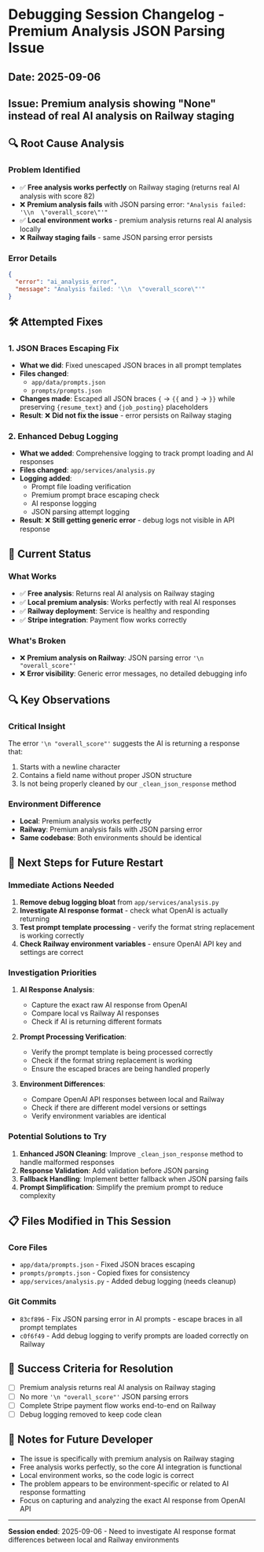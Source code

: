 # Debugging Session Changelog - Premium Analysis JSON Parsing Issue

## Date: 2025-09-06
## Issue: Premium analysis showing "None" instead of real AI analysis on Railway staging

## 🔍 **Root Cause Analysis**

### **Problem Identified**
- ✅ **Free analysis works perfectly** on Railway staging (returns real AI analysis with score 82)
- ❌ **Premium analysis fails** with JSON parsing error: `"Analysis failed: '\\n  \"overall_score\"'"`
- ✅ **Local environment works** - premium analysis returns real AI analysis locally
- ❌ **Railway staging fails** - same JSON parsing error persists

### **Error Details**
```json
{
  "error": "ai_analysis_error",
  "message": "Analysis failed: '\\n  \"overall_score\"'"
}
```

## 🛠️ **Attempted Fixes**

### **1. JSON Braces Escaping Fix**
- **What we did**: Fixed unescaped JSON braces in all prompt templates
- **Files changed**: 
  - `app/data/prompts.json`
  - `prompts/prompts.json`
- **Changes made**: Escaped all JSON braces `{` → `{{` and `}` → `}}` while preserving `{resume_text}` and `{job_posting}` placeholders
- **Result**: ❌ **Did not fix the issue** - error persists on Railway staging

### **2. Enhanced Debug Logging**
- **What we added**: Comprehensive logging to track prompt loading and AI responses
- **Files changed**: `app/services/analysis.py`
- **Logging added**:
  - Prompt file loading verification
  - Premium prompt brace escaping check
  - AI response logging
  - JSON parsing attempt logging
- **Result**: ❌ **Still getting generic error** - debug logs not visible in API response

## 🎯 **Current Status**

### **What Works**
- ✅ **Free analysis**: Returns real AI analysis on Railway staging
- ✅ **Local premium analysis**: Works perfectly with real AI responses
- ✅ **Railway deployment**: Service is healthy and responding
- ✅ **Stripe integration**: Payment flow works correctly

### **What's Broken**
- ❌ **Premium analysis on Railway**: JSON parsing error `'\n "overall_score"'`
- ❌ **Error visibility**: Generic error messages, no detailed debugging info

## 🔍 **Key Observations**

### **Critical Insight**
The error `'\n "overall_score"'` suggests the AI is returning a response that:
1. Starts with a newline character
2. Contains a field name without proper JSON structure
3. Is not being properly cleaned by our `_clean_json_response` method

### **Environment Difference**
- **Local**: Premium analysis works perfectly
- **Railway**: Premium analysis fails with JSON parsing error
- **Same codebase**: Both environments should be identical

## 🚀 **Next Steps for Future Restart**

### **Immediate Actions Needed**
1. **Remove debug logging bloat** from `app/services/analysis.py`
2. **Investigate AI response format** - check what OpenAI is actually returning
3. **Test prompt template processing** - verify the format string replacement is working correctly
4. **Check Railway environment variables** - ensure OpenAI API key and settings are correct

### **Investigation Priorities**
1. **AI Response Analysis**: 
   - Capture the exact raw AI response from OpenAI
   - Compare local vs Railway AI responses
   - Check if AI is returning different formats

2. **Prompt Processing Verification**:
   - Verify the prompt template is being processed correctly
   - Check if the format string replacement is working
   - Ensure the escaped braces are being handled properly

3. **Environment Differences**:
   - Compare OpenAI API responses between local and Railway
   - Check if there are different model versions or settings
   - Verify environment variables are identical

### **Potential Solutions to Try**
1. **Enhanced JSON Cleaning**: Improve `_clean_json_response` method to handle malformed responses
2. **Response Validation**: Add validation before JSON parsing
3. **Fallback Handling**: Implement better fallback when JSON parsing fails
4. **Prompt Simplification**: Simplify the premium prompt to reduce complexity

## 📋 **Files Modified in This Session**

### **Core Files**
- `app/data/prompts.json` - Fixed JSON braces escaping
- `prompts/prompts.json` - Copied fixes for consistency
- `app/services/analysis.py` - Added debug logging (needs cleanup)

### **Git Commits**
- `83cf896` - Fix JSON parsing error in AI prompts - escape braces in all prompt templates
- `c0f6f49` - Add debug logging to verify prompts are loaded correctly on Railway

## 🎯 **Success Criteria for Resolution**
- [ ] Premium analysis returns real AI analysis on Railway staging
- [ ] No more `'\n "overall_score"'` JSON parsing errors
- [ ] Complete Stripe payment flow works end-to-end on Railway
- [ ] Debug logging removed to keep code clean

## 📝 **Notes for Future Developer**
- The issue is specifically with premium analysis on Railway staging
- Free analysis works perfectly, so the core AI integration is functional
- Local environment works, so the code logic is correct
- The problem appears to be environment-specific or related to AI response formatting
- Focus on capturing and analyzing the exact AI response from OpenAI API

---
**Session ended**: 2025-09-06 - Need to investigate AI response format differences between local and Railway environments


